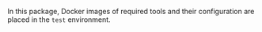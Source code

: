 In this package, Docker images of required tools and their configuration are placed in the `test` environment.
